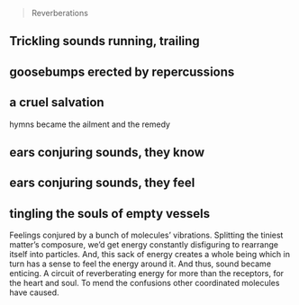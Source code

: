 > Reverberations

Trickling sounds running, trailing 
---

goosebumps erected by repercussions
---

a cruel salvation
---

hymns became the ailment and the remedy 


ears conjuring sounds, they know
---

ears conjuring sounds, they feel
---

tingling the souls of empty vessels
---

Feelings conjured by a bunch of molecules’ vibrations. Splitting the tiniest matter’s composure, we’d get energy constantly disfiguring to rearrange itself into particles. And, this sack of energy creates a whole being which in turn has a sense to feel the energy around it. And thus, sound became enticing. A circuit of reverberating energy for more than the receptors, for the heart and soul. To mend the confusions other coordinated molecules have caused.